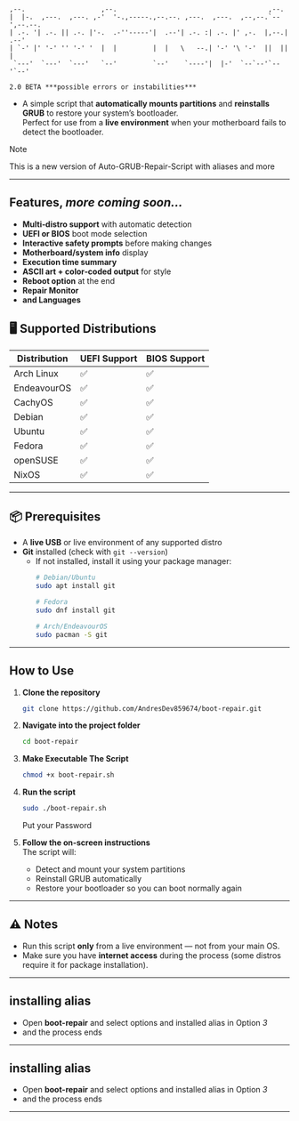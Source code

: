 ```
,--.                   ,--.                                      ,--.       
|  |-.  ,---.  ,---. ,-'  '-.,-----.,--.--. ,---.  ,---.  ,--,--.`--',--.--.
| .-. '| .-. || .-. |'-.  .-''-----'|  .--'| .-. :| .-. |' ,-.  |,--.|  .--'
| `-' |' '-' '' '-' '  |  |         |  |   \   --.| '-' '\ '-'  ||  ||  |   
 `---'  `---'  `---'   `--'         `--'    `----'|  |-'  `--`--'`--'`--'   
```

`2.0 BETA ***possible errors or instabilities***`

- A simple script that **automatically mounts partitions** and **reinstalls GRUB** to restore your system’s bootloader.  
Perfect for use from a **live environment** when your motherboard fails to detect the bootloader.

> [!NOTE]
> This is a new version of Auto-GRUB-Repair-Script with aliases and more
>

---

## Features, ***more coming soon...***
- **Multi‑distro support** with automatic detection
- **UEFI or BIOS** boot mode selection
- **Interactive safety prompts** before making changes
- **Motherboard/system info** display
- **Execution time summary**
- **ASCII art + color‑coded output** for style
- **Reboot option** at the end
- **Repair Monitor**
- **and Languages**
  
## 🖥 Supported Distributions

| Distribution  | UEFI Support | BIOS Support |
|---------------|--------------|--------------|
| Arch Linux    | ✅           | ✅           |
| EndeavourOS   | ✅           | ✅           |
| CachyOS       | ✅           | ✅           |
| Debian        | ✅           | ✅           |
| Ubuntu        | ✅           | ✅           |
| Fedora        | ✅           | ✅           |
| openSUSE      | ✅           | ✅           |
| NixOS         | ✅           | ✅           |


---

## 📦 Prerequisites
- A **live USB** or live environment of any supported distro  
- **Git** installed (check with `git --version`)  
  - If not installed, install it using your package manager:  
    ```bash
    # Debian/Ubuntu
    sudo apt install git
    
    # Fedora
    sudo dnf install git
    
    # Arch/EndeavourOS
    sudo pacman -S git
    ```

---

## How to Use

1. **Clone the repository**
    ```bash
    git clone https://github.com/AndresDev859674/boot-repair.git
    ```

2. **Navigate into the project folder**
    ```bash
    cd boot-repair
    ```

3. **Make Executable The Script**
    ```bash
    chmod +x boot-repair.sh
    ```

4. **Run the script**
    ```bash
    sudo ./boot-repair.sh
    ```
    Put your Password

4. **Follow the on-screen instructions**  
   The script will:
   - Detect and mount your system partitions  
   - Reinstall GRUB automatically  
   - Restore your bootloader so you can boot normally again  

---

## ⚠️ Notes
- Run this script **only** from a live environment — not from your main OS.  
- Make sure you have **internet access** during the process (some distros require it for package installation).  

---

## installing alias
- Open **boot-repair** and select options and installed alias in Option *3*
- and the process ends
---

## installing alias
- Open **boot-repair** and select options and installed alias in Option *3*
- and the process ends
---
